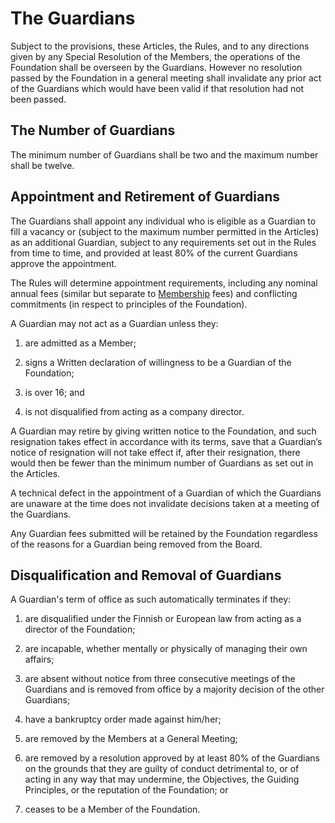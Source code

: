 # The Guardians

Subject to the provisions, these Articles, the Rules, and to any directions given by any Special Resolution of the Members, the operations of the Foundation shall be overseen by the Guardians. However no resolution passed by the Foundation in a general meeting shall invalidate any prior act of the Guardians which would have been valid if that resolution had not been passed.

## The Number of Guardians

The minimum number of Guardians shall be two and the maximum number shall be twelve.

## Appointment and Retirement of Guardians

The Guardians shall appoint any individual who is eligible as a Guardian to fill a vacancy or (subject to the maximum number permitted in the Articles) as an additional Guardian, subject to any requirements set out in the Rules from time to time, and provided at least 80% of the current Guardians approve the appointment.

The Rules will determine appointment requirements, including any nominal annual fees (similar but separate to [Membership](./membership.md) fees) and conflicting commitments (in respect to principles of the Foundation). 

A Guardian may not act as a Guardian unless they:

1. are admitted as a Member;

2. signs a Written declaration of willingness to be a Guardian of the Foundation;

3. is over 16; and

4. is not disqualified from acting as a company director.

A Guardian may retire by giving written notice to the Foundation, and such resignation takes effect in accordance with its terms, save that a Guardian’s notice of resignation will not take effect if, after their resignation, there would then be fewer than the minimum number of Guardians as set out in the Articles.

A technical defect in the appointment of a Guardian of which the Guardians are unaware at the time does not invalidate decisions taken at a meeting of the Guardians.

Any Guardian fees submitted will be retained by the Foundation regardless of the reasons for a Guardian being removed from the Board.

## Disqualification and Removal of Guardians

A Guardian's term of office as such automatically terminates if they:

1. are disqualified under the Finnish or European law from acting as a director of the Foundation;

2. are incapable, whether mentally or physically of managing their own affairs;

3. are absent without notice from three consecutive meetings of the Guardians and is removed from office by a majority decision of the other Guardians;

4. have a bankruptcy order made against him/her;

5. are removed by the Members at a General Meeting;

6. are removed by a resolution approved by at least 80% of the Guardians on the grounds that they are guilty of conduct detrimental to, or of acting in any way that may undermine, the Objectives, the Guiding Principles, or the reputation of the Foundation; or

7. ceases to be a Member of the Foundation.


